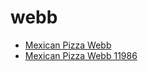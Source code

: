 # webb

 * [Mexican Pizza Webb](../../index/m/mexican-pizza-webb-11986.json)
 * [Mexican Pizza Webb 11986](../../index/m/mexican-pizza-webb-11986.json)
